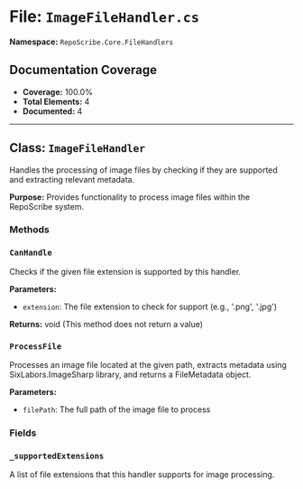 # File: `ImageFileHandler.cs`

**Namespace:** `RepoScribe.Core.FileHandlers`

## Documentation Coverage

- **Coverage:** 100.0%
- **Total Elements:** 4
- **Documented:** 4

---

## Class: `ImageFileHandler`

Handles the processing of image files by checking if they are supported and extracting relevant metadata.

**Purpose:** Provides functionality to process image files within the RepoScribe system.

### Methods

  ### `CanHandle`

  Checks if the given file extension is supported by this handler.

  **Parameters:**
  - `extension`: The file extension to check for support (e.g., '.png', '.jpg')

  **Returns:** void (This method does not return a value)

  ### `ProcessFile`

  Processes an image file located at the given path, extracts metadata using SixLabors.ImageSharp library, and returns a FileMetadata object.

  **Parameters:**
  - `filePath`: The full path of the image file to process

### Fields

  ### `_supportedExtensions`

  A list of file extensions that this handler supports for image processing.

